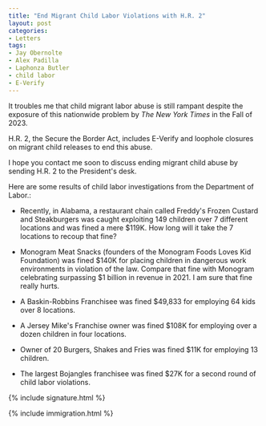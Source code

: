 ```yaml
---
title: "End Migrant Child Labor Violations with H.R. 2"
layout: post
categories:
- Letters
tags:
- Jay Obernolte
- Alex Padilla
- Laphonza Butler
- child labor
- E-Verify
---
```


It troubles me that child migrant labor abuse is still rampant despite the exposure of this nationwide problem by *The New York Times* in the Fall of 2023.

H.R. 2, the Secure the Border Act, includes E-Verify and loophole closures on migrant child releases to end this abuse.

I hope you contact me soon to discuss ending migrant child abuse by sending H.R. 2 to the President's desk.

Here are some results of child labor investigations from the Department of Labor.:

- Recently, in Alabama, a restaurant chain called Freddy's Frozen Custard and Steakburgers was caught exploiting 149 children over 7 different locations and was fined a mere $119K. How long will it take the 7 locations to recoup that fine?

- Monogram Meat Snacks (founders of the Monogram Foods Loves Kid Foundation) was fined $140K for placing children in dangerous work environments in violation of the law. Compare that fine with Monogram celebrating surpassing $1 billion in revenue in 2021. I am sure that fine really hurts.

- A Baskin-Robbins Franchisee was fined $49,833 for employing 64 kids over 8 locations.

- A Jersey Mike's Franchise owner was fined $108K for employing over a dozen children in four locations.

- Owner of 20 Burgers, Shakes and Fries was fined $11K for employing 13 children.

- The largest Bojangles franchisee was fined $27K for a second round of child labor violations.

{% include signature.html %}

{% include immigration.html %}
